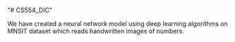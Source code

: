 "# CS554_DIC" 

We have created a neural network model using deep learning algorithms on MNSIT dataset which reads handwritten images of numbers.
